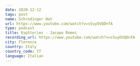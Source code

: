 ```yaml
---
date: 2020-12-12
tags: post
name: Schrodinger Hat
url: https://www.youtube.com/watch?v=s5uyOVQDnfA
type: podcast
title: ExpStories - Jacopo Romei
recording_url: https://www.youtube.com/watch?v=s5uyOVQDnfA
city: Florence
country: Italy
country_code: IT
language: Italian
---
```

